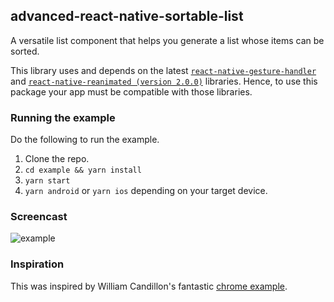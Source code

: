 ## advanced-react-native-sortable-list
A versatile list component that helps you generate a list whose items can be sorted.

This library uses and depends on the latest [`react-native-gesture-handler`](https://docs.swmansion.com/react-native-gesture-handler/) and [`react-native-reanimated (version 2.0.0)`](https://docs.swmansion.com/react-native-reanimated/) libraries.
Hence, to use this package your app must be compatible with those libraries.

### Running the example

Do the following to run the example.

1. Clone the repo.
2. `cd example && yarn install`
3. `yarn start`
4. `yarn android` or `yarn ios` depending on your target device.

### Screencast

![example](example/gif/example_screencast.gif)

### Inspiration

This was inspired by William Candillon's fantastic [chrome example](https://www.youtube.com/watch?v=-39OEXk_mWc).

